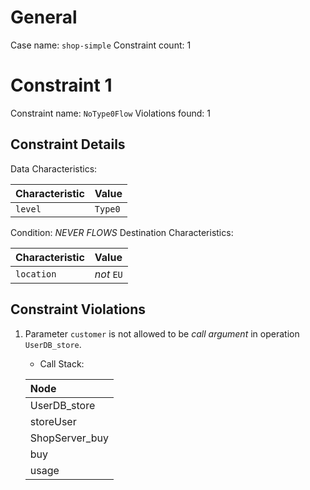 # General

Case name: `shop-simple`
Constraint count: 1

# Constraint 1

Constraint name: `NoType0Flow`
Violations found: 1

## Constraint Details

Data Characteristics: 

| Characteristic | Value |
| :-- | :-- |
| `level` | `Type0` |
Condition: *NEVER* *FLOWS*
Destination Characteristics: 

| Characteristic | Value |
| :-- | :-- |
| `location` | *not* `EU` |

## Constraint Violations

1. Parameter `customer` is not allowed to be *call argument* in operation `UserDB_store`.
	- Call Stack: 	
	
	| Node |
	| :-- |
	| UserDB_store |
	| storeUser |
	| ShopServer_buy |
	| buy |
	| usage |
